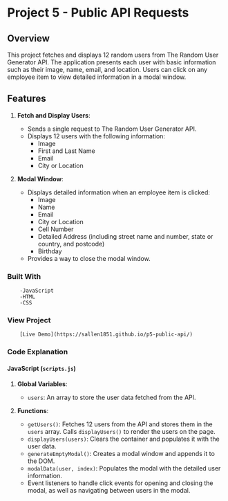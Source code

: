# Project 5 - Public API Requests

## Overview
This project fetches and displays 12 random users from The Random User Generator API. The application presents each user with basic information such as their image, name, email, and location. Users can click on any employee item to view detailed information in a modal window.

## Features
1. **Fetch and Display Users**:
    - Sends a single request to The Random User Generator API.
    - Displays 12 users with the following information:
        - Image
        - First and Last Name
        - Email
        - City or Location

2. **Modal Window**:
    - Displays detailed information when an employee item is clicked:
        - Image
        - Name
        - Email
        - City or Location
        - Cell Number
        - Detailed Address (including street name and number, state or country, and postcode)
        - Birthday
    - Provides a way to close the modal window.

### Built With
        -JavaScript
        -HTML
        -CSS

### View Project 
        [Live Demo](https://sallen1851.github.io/p5-public-api/)


### Code Explanation

#### JavaScript (`scripts.js`)

1. **Global Variables**:
    - `users`: An array to store the user data fetched from the API.

2. **Functions**:
    - `getUsers()`: Fetches 12 users from the API and stores them in the `users` array. Calls `displayUsers()` to render the users on the page.
    - `displayUsers(users)`: Clears the container and populates it with the user data.
    - `generateEmptyModal()`: Creates a modal window and appends it to the DOM.
    - `modalData(user, index)`: Populates the modal with the detailed user information.
    - Event listeners to handle click events for opening and closing the modal, as well as navigating between users in the modal.
